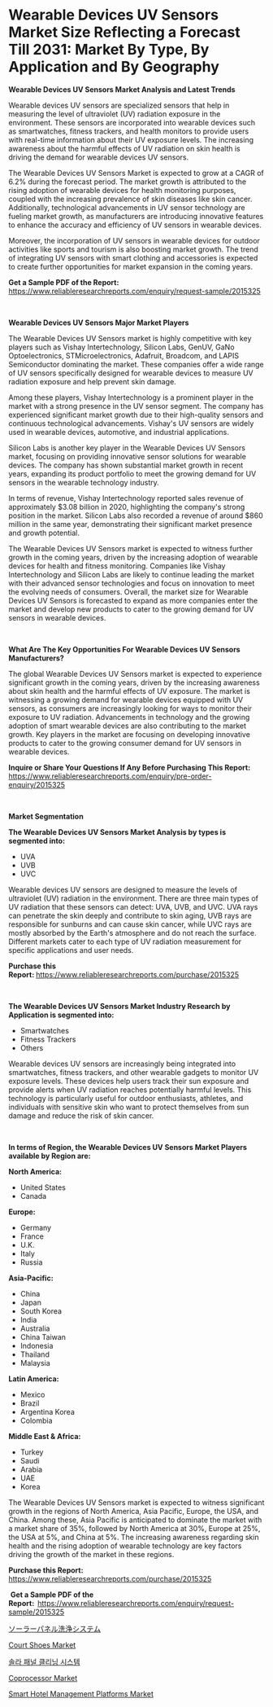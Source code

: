 <p><h1>Wearable Devices UV Sensors Market Size Reflecting a Forecast Till 2031: Market By Type, By Application and By Geography</h1></p><p><strong>Wearable Devices UV Sensors Market Analysis and Latest Trends</strong></p>
<p><p>Wearable devices UV sensors are specialized sensors that help in measuring the level of ultraviolet (UV) radiation exposure in the environment. These sensors are incorporated into wearable devices such as smartwatches, fitness trackers, and health monitors to provide users with real-time information about their UV exposure levels. The increasing awareness about the harmful effects of UV radiation on skin health is driving the demand for wearable devices UV sensors.</p><p>The Wearable Devices UV Sensors Market is expected to grow at a CAGR of 6.2% during the forecast period. The market growth is attributed to the rising adoption of wearable devices for health monitoring purposes, coupled with the increasing prevalence of skin diseases like skin cancer. Additionally, technological advancements in UV sensor technology are fueling market growth, as manufacturers are introducing innovative features to enhance the accuracy and efficiency of UV sensors in wearable devices.</p><p>Moreover, the incorporation of UV sensors in wearable devices for outdoor activities like sports and tourism is also boosting market growth. The trend of integrating UV sensors with smart clothing and accessories is expected to create further opportunities for market expansion in the coming years.</p></p>
<p><strong>Get a Sample PDF of the Report:&nbsp;</strong> <a href="https://www.reliableresearchreports.com/enquiry/request-sample/2015325">https://www.reliableresearchreports.com/enquiry/request-sample/2015325</a></p>
<p>&nbsp;</p>
<p><strong>Wearable Devices UV Sensors Major Market Players</strong></p>
<p><p>The Wearable Devices UV Sensors market is highly competitive with key players such as Vishay Intertechnology, Silicon Labs, GenUV, GaNo Optoelectronics, STMicroelectronics, Adafruit, Broadcom, and LAPIS Semiconductor dominating the market. These companies offer a wide range of UV sensors specifically designed for wearable devices to measure UV radiation exposure and help prevent skin damage.</p><p>Among these players, Vishay Intertechnology is a prominent player in the market with a strong presence in the UV sensor segment. The company has experienced significant market growth due to their high-quality sensors and continuous technological advancements. Vishay's UV sensors are widely used in wearable devices, automotive, and industrial applications.</p><p>Silicon Labs is another key player in the Wearable Devices UV Sensors market, focusing on providing innovative sensor solutions for wearable devices. The company has shown substantial market growth in recent years, expanding its product portfolio to meet the growing demand for UV sensors in the wearable technology industry.</p><p>In terms of revenue, Vishay Intertechnology reported sales revenue of approximately $3.08 billion in 2020, highlighting the company's strong position in the market. Silicon Labs also recorded a revenue of around $860 million in the same year, demonstrating their significant market presence and growth potential.</p><p>The Wearable Devices UV Sensors market is expected to witness further growth in the coming years, driven by the increasing adoption of wearable devices for health and fitness monitoring. Companies like Vishay Intertechnology and Silicon Labs are likely to continue leading the market with their advanced sensor technologies and focus on innovation to meet the evolving needs of consumers. Overall, the market size for Wearable Devices UV Sensors is forecasted to expand as more companies enter the market and develop new products to cater to the growing demand for UV sensors in wearable devices.</p></p>
<p>&nbsp;</p>
<p><strong>What Are The Key Opportunities For Wearable Devices UV Sensors Manufacturers?</strong></p>
<p><p>The global Wearable Devices UV Sensors market is expected to experience significant growth in the coming years, driven by the increasing awareness about skin health and the harmful effects of UV exposure. The market is witnessing a growing demand for wearable devices equipped with UV sensors, as consumers are increasingly looking for ways to monitor their exposure to UV radiation. Advancements in technology and the growing adoption of smart wearable devices are also contributing to the market growth. Key players in the market are focusing on developing innovative products to cater to the growing consumer demand for UV sensors in wearable devices.</p></p>
<p><strong>Inquire or Share Your Questions If Any Before Purchasing This Report:</strong> <a href="https://www.reliableresearchreports.com/enquiry/pre-order-enquiry/2015325">https://www.reliableresearchreports.com/enquiry/pre-order-enquiry/2015325</a></p>
<p>&nbsp;</p>
<p><strong>Market Segmentation</strong></p>
<p><strong>The Wearable Devices UV Sensors Market Analysis by types is segmented into:</strong></p>
<p><ul><li>UVA</li><li>UVB</li><li>UVC</li></ul></p>
<p><p>Wearable devices UV sensors are designed to measure the levels of ultraviolet (UV) radiation in the environment. There are three main types of UV radiation that these sensors can detect: UVA, UVB, and UVC. UVA rays can penetrate the skin deeply and contribute to skin aging, UVB rays are responsible for sunburns and can cause skin cancer, while UVC rays are mostly absorbed by the Earth's atmosphere and do not reach the surface. Different markets cater to each type of UV radiation measurement for specific applications and user needs.</p></p>
<p><strong>Purchase this Report:&nbsp;</strong><a href="https://www.reliableresearchreports.com/purchase/2015325">https://www.reliableresearchreports.com/purchase/2015325</a></p>
<p>&nbsp;</p>
<p><strong>The Wearable Devices UV Sensors Market Industry Research by Application is segmented into:</strong></p>
<p><ul><li>Smartwatches</li><li>Fitness Trackers</li><li>Others</li></ul></p>
<p><p>Wearable devices UV sensors are increasingly being integrated into smartwatches, fitness trackers, and other wearable gadgets to monitor UV exposure levels. These devices help users track their sun exposure and provide alerts when UV radiation reaches potentially harmful levels. This technology is particularly useful for outdoor enthusiasts, athletes, and individuals with sensitive skin who want to protect themselves from sun damage and reduce the risk of skin cancer.</p></p>
<p>&nbsp;</p>
<p><strong>In terms of Region, the Wearable Devices UV Sensors Market Players available by Region are:</strong></p>
<p>
    <p> <strong> North America: </strong>
        <ul>
            <li>United States</li>
            <li>Canada</li>
        </ul>
        </p> 
    <p> <strong> Europe: </strong>
        <ul>
            <li>Germany</li>
            <li>France</li>
            <li>U.K.</li>
            <li>Italy</li>
            <li>Russia</li>
        </ul>
        </p> 
    <p> <strong> Asia-Pacific: </strong>
        <ul>
            <li>China</li>
            <li>Japan</li>
            <li>South Korea</li>
            <li>India</li>
            <li>Australia</li>
            <li>China Taiwan</li>
            <li>Indonesia</li>
            <li>Thailand</li>
            <li>Malaysia</li>
        </ul>
        </p> 
    <p> <strong> Latin America: </strong>
        <ul>
            <li>Mexico</li>
            <li>Brazil</li>
            <li>Argentina Korea</li>
            <li>Colombia</li>
        </ul>
        </p> 
    <p> <strong> Middle East & Africa: </strong>
        <ul>
            <li>Turkey</li>
            <li>Saudi</li>
            <li>Arabia</li>
            <li>UAE</li>
            <li>Korea</li>
        </ul>
    </p>
    </p>
<p><p>The Wearable Devices UV Sensors market is expected to witness significant growth in the regions of North America, Asia Pacific, Europe, the USA, and China. Among these, Asia Pacific is anticipated to dominate the market with a market share of 35%, followed by North America at 30%, Europe at 25%, the USA at 5%, and China at 5%. The increasing awareness regarding skin health and the rising adoption of wearable technology are key factors driving the growth of the market in these regions.</p></p>
<p><strong>Purchase this Report: </strong><a href="https://www.reliableresearchreports.com/purchase/2015325">https://www.reliableresearchreports.com/purchase/2015325</a></p>
<p>&nbsp;<strong>Get a Sample PDF of the Report:&nbsp;&nbsp;</strong><a href="https://www.reliableresearchreports.com/enquiry/request-sample/2015325">https://www.reliableresearchreports.com/enquiry/request-sample/2015325</a></p>
<p><strong></strong></p>
<p><p><a href="https://medium.com/@andreannehane2023/%E5%A4%AA%E9%99%BD%E5%85%89%E3%83%91%E3%83%8D%E3%83%AB%E3%82%AF%E3%83%AA%E3%83%BC%E3%83%8B%E3%83%B3%E3%82%B0%E3%82%B7%E3%82%B9%E3%83%86%E3%83%A0%E3%81%AE%E5%B8%82%E5%A0%B4%E8%A6%8F%E6%A8%A1%E3%81%AF-%E3%82%B0%E3%83%AD%E3%83%BC%E3%83%90%E3%83%AB%E7%94%A3%E6%A5%AD%E3%81%AB%E3%81%8A%E3%81%91%E3%82%8B%E6%9C%80%E9%81%A9%E3%81%AA%E3%83%9E%E3%83%BC%E3%82%B1%E3%83%86%E3%82%A3%E3%83%B3%E3%82%B0%E3%83%81%E3%83%A3%E3%83%8D%E3%83%AB%E3%82%92%E6%98%8E%E3%82%89%E3%81%8B%E3%81%AB%E3%81%97%E3%81%BE%E3%81%99-8be3061d79e8">ソーラーパネル洗浄システム</a></p><p><a href="https://view.publitas.com/reportprime-1/court-shoes-market-analysis-examines-its-scope-on-growth-opportunities-and-forecasted-trends-spanning-from-2024-to-2031/">Court Shoes Market</a></p><p><a href="https://medium.com/@oflmg4872858/%ED%83%9C%EC%96%91%EA%B4%91-%ED%8C%A8%EB%84%90-%EC%B2%AD%EC%86%8C-%EC%8B%9C%EC%8A%A4%ED%85%9C-%EC%8B%9C%EC%9E%A5-%EB%B6%84%EC%84%9D-%EB%B0%8F-2024%EB%85%84%EB%B6%80%ED%84%B0-2031%EB%85%84%EA%B9%8C%EC%A7%80%EC%9D%98-%EA%B7%9C%EB%AA%A8-%EC%98%88%EC%B8%A1-2f59d6b3843d">솔라 패널 클리닝 시스템</a></p><p><a href="https://view.publitas.com/reportprime-1/coprocessor-market-size-evaluating-its-market-trends-growth-and-projections-2024-2031/">Coprocessor Market</a></p><p><a href="https://natural-crush-b99.notion.site/Insights-into-Smart-Hotel-Management-Platforms-Market-Size-Analysing-Market-Share-Trends-and-Grow-83a715ccdbae4eed89113f28dfd8407a">Smart Hotel Management Platforms Market</a></p></p>